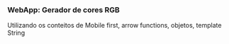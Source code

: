 <h3>WebApp: Gerador de cores RGB</h3>
<p>
  Utilizando os conteitos de Mobile first, arrow functions, objetos, template String
</p>
